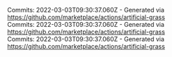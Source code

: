 Commits: 2022-03-03T09:30:37.060Z - Generated via https://github.com/marketplace/actions/artificial-grass
<br>
Commits: 2022-03-03T09:30:37.060Z - Generated via https://github.com/marketplace/actions/artificial-grass
<br>
Commits: 2022-03-03T09:30:37.060Z - Generated via https://github.com/marketplace/actions/artificial-grass
<br>
